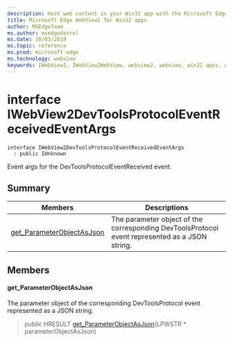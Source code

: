 ```yaml
---
description: Host web content in your Win32 app with the Microsoft Edge WebView2 control
title: Microsoft Edge WebView2 for Win32 apps
author: MSEdgeTeam
ms.author: msedgedevrel
ms.date: 10/03/2019
ms.topic: reference
ms.prod: microsoft-edge
ms.technology: webview
keywords: IWebView2, IWebView2WebView, webview2, webview, win32 apps, win32, edge
---
```


# interface IWebView2DevToolsProtocolEventReceivedEventArgs 

```
interface IWebView2DevToolsProtocolEventReceivedEventArgs
  : public IUnknown
```

Event args for the DevToolsProtocolEventReceived event.

## Summary

 Members                        | Descriptions
--------------------------------|---------------------------------------------
[get_ParameterObjectAsJson](#get_parameterobjectasjson) | The parameter object of the corresponding DevToolsProtocol event represented as a JSON string.

## Members

#### get_ParameterObjectAsJson 

The parameter object of the corresponding DevToolsProtocol event represented as a JSON string.

> public HRESULT [get_ParameterObjectAsJson](#get_parameterobjectasjson)(LPWSTR * parameterObjectAsJson)

